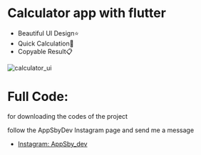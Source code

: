 # Calculator app with flutter
- Beautiful UI Design⭐
- Quick Calculation🚀
- Copyable Result📋

![calculator_ui](https://appsbydev.chbk.run/api/files/5mcd64cn9lcnrwv/0l4g53u86odym61/main_SLC1nD0oPe.png)

# Full Code:
for downloading the codes of the project 

follow the AppSbyDev Instagram page and send me a message

- [Instagram: AppSby_dev](https://www.instagram.com/appsby.dev)
